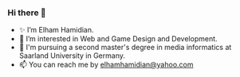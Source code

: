 ### Hi there 👋

- ✨ I’m Elham Hamidian.
- 👀 I’m interested in Web and Game Design and Development.
- 🌱 I'm pursuing a second master's degree in media informatics at Saarland University in Germany.
- 📫 You can reach me by elhamhamidian@yahoo.com

<!--
**ehamidian/ehamidian** is a ✨ _special_ ✨ repository because its `README.md` (this file) appears on your GitHub profile.

Here are some ideas to get you started:

- 🔭 I’m currently working on ...
- 🌱 I’m currently learning ...
- 👯 I’m looking to collaborate on ...
- 🤔 I’m looking for help with ...
- 💬 Ask me about ...
- 📫 How to reach me: ...
- 😄 Pronouns: ...
- ⚡ Fun fact: ...
-->
